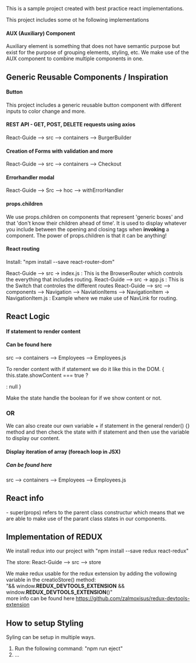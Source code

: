 This is a sample project created with best practice react implementations. 

This project includes some ot he following implementations

<h4>AUX (Auxiliary) Component</h4>
Auxiliary element is something that does not have semantic purpose but exist for the purpose of grouping elements, styling, etc. We make use of the AUX component to combine multiple components in one. 

<h2>Generic Reusable Components / Inspiration</h2>

<h4>Button</h4>
This project includes a generic reusable button component with different inputs to color change and more.

<h4>REST API - GET, POST, DELETE requests using axios</h4>
React-Guide --> src --> containers --> BurgerBuilder

<h4>Creation of Forms with validation and more </h4>
React-Guide --> src --> containers --> Checkout

<h4>Errorhandler modal</h4>
React-Guide --> Src --> hoc --> withErrorHandler

<h4>props.children</h4>
We use props.children on components that represent 'generic boxes' and that 'don't know their children ahead of time'. It is used to display whatever you include between the opening and closing tags when <b>invoking</b> a component. The power of props.children is that it can be anything! 

<h4>React routing</h4>
Install: 
"npm install --save react-router-dom"

React-Guide --> src -> index.js   : This is the BrowserRouter which controls the everything that includes routing.
React-Guide --> src -> app.js     : This is the Switch that controles the different routes
React-Guide --> src --> components --> Navigation --> NaviationItems --> NavigationItem -> NavigationItem.js    : Example where we make use of NavLink for routing.



<h2> React Logic </h2>

<h4>If statement to render content </h4>

<h4> Can be found here </h4>
src --> containers --> Employees --> Employees.js

To render content with if statement we do it like this in the DOM.
{ this.state.showContent === true ? 
  <div
    <p im visible </p
  div> : null
 } 
 
 Make the state handle the boolean for if we show content or not. 
 
 <h3> OR </h3>
 We can also create our own variable + if statement in the general render() {} method and then check the state with if statement and then use the variable to display our content. 
 
 <h4>Display iteration of array (foreach loop in JSX)</h4>
 <h5>Can be found here </h5>
 src --> containers --> Employees --> Employees.js

<h2> React info </h2>
- super(props) refers to the parent class constructur which means that we are able to make use of the parant class states in our components.


<h2>Implementation of REDUX</h2>
We install redux into our project with 
"npm install --save redux react-redux"

The store:
React-Guide --> src --> store

We make redux usable for the redux extension by adding the vollowing variable in the creatioStore() method:
<br>
"&& window.__REDUX_DEVTOOLS_EXTENSION__ && window.__REDUX_DEVTOOLS_EXTENSION__()"
<br>
more info can be found here
https://github.com/zalmoxisus/redux-devtools-extension

<h2>How to setup Styling</h2>

Syling can be setup in multiple ways.

1. Run the following command: "npm run eject" 
2. ...
